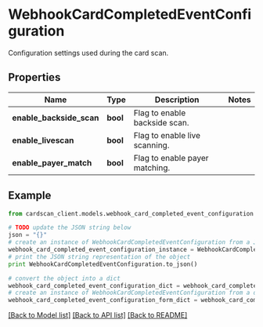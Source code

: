# WebhookCardCompletedEventConfiguration

Configuration settings used during the card scan.

## Properties
Name | Type | Description | Notes
------------ | ------------- | ------------- | -------------
**enable_backside_scan** | **bool** | Flag to enable backside scan. | 
**enable_livescan** | **bool** | Flag to enable live scanning. | 
**enable_payer_match** | **bool** | Flag to enable payer matching. | 

## Example

```python
from cardscan_client.models.webhook_card_completed_event_configuration import WebhookCardCompletedEventConfiguration

# TODO update the JSON string below
json = "{}"
# create an instance of WebhookCardCompletedEventConfiguration from a JSON string
webhook_card_completed_event_configuration_instance = WebhookCardCompletedEventConfiguration.from_json(json)
# print the JSON string representation of the object
print WebhookCardCompletedEventConfiguration.to_json()

# convert the object into a dict
webhook_card_completed_event_configuration_dict = webhook_card_completed_event_configuration_instance.to_dict()
# create an instance of WebhookCardCompletedEventConfiguration from a dict
webhook_card_completed_event_configuration_form_dict = webhook_card_completed_event_configuration.from_dict(webhook_card_completed_event_configuration_dict)
```
[[Back to Model list]](../README.md#documentation-for-models) [[Back to API list]](../README.md#documentation-for-api-endpoints) [[Back to README]](../README.md)


